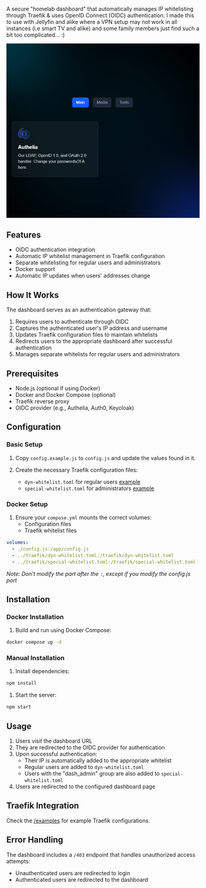 A secure "homelab dashboard" that automatically manages IP whitelisting through Traefik & uses OpenID Connect (OIDC) authentication.
I made this to use with Jellyfin and alike where a VPN setup may not work in all instances (i.e smart TV and alike) and some family members just find such a bit too complicated... :)

![dash](/.github/dash.png)

## Features

- OIDC authentication integration
- Automatic IP whitelist management in Traefik configuration
- Separate whitelisting for regular users and administrators
- Docker support
- Automatic IP updates when users' addresses change

## How It Works

The dashboard serves as an authentication gateway that:

1. Requires users to authenticate through OIDC
2. Captures the authenticated user's IP address and username
3. Updates Traefik configuration files to maintain whitelists
4. Redirects users to the appropriate dashboard after successful authentication
5. Manages separate whitelists for regular users and administrators

## Prerequisites

- Node.js (optional if using Docker)
- Docker and Docker Compose (optional)
- Traefik reverse proxy
- OIDC provider (e.g., Authelia, Auth0, Keycloak)

## Configuration

### Basic Setup

1. Copy `config.example.js` to `config.js` and update the values found in it.

2. Create the necessary Traefik configuration files:
   - `dyn-whitelist.toml` for regular users [example](/examples/dyn-whitelist.toml)
   - `special-whitelist.toml` for administrators [example](/examples/special-whitelist.toml)

### Docker Setup

1. Ensure your `compose.yml` mounts the correct volumes:
   - Configuration files
   - Traefik whitelist files

```yaml
volumes:
  - ./config.js:/app/config.js
  - ../traefik/dyn-whitelist.toml:/traefik/dyn-whitelist.toml
  - ../traefik/special-whitelist.toml:/traefik/special-whitelist.toml
```
*Note: Don't modify the part after the `:`, except if you modify the config.js port*

## Installation

### Docker Installation

1. Build and run using Docker Compose:
```bash
docker compose up -d
```

### Manual Installation

1. Install dependencies:
```bash
npm install
```

1. Start the server:
```bash
npm start
```

## Usage

1. Users visit the dashboard URL
2. They are redirected to the OIDC provider for authentication
3. Upon successful authentication:
   - Their IP is automatically added to the appropriate whitelist
   - Regular users are added to `dyn-whitelist.toml`
   - Users with the "dash_admin" group are also added to `special-whitelist.toml`
4. Users are redirected to the configured dashboard page

## Traefik Integration

Check the [/examples](/examples) for example Traefik configurations.

## Error Handling

The dashboard includes a `/403` endpoint that handles unauthorized access attempts:
- Unauthenticated users are redirected to login
- Authenticated users are redirected to the dashboard
